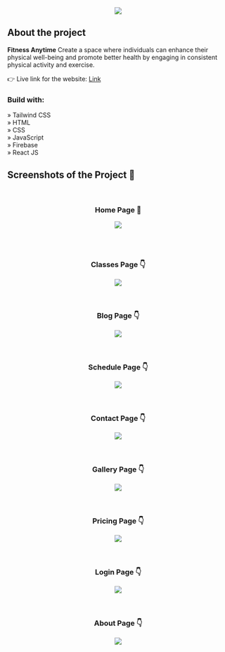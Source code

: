 <div align='center'><img src='https://user-images.githubusercontent.com/105128267/213878516-5072da91-0d7a-4dd8-95a8-0b405691dcc5.svg'/></div>

<h2>About the project</h2>

  <p><b>Fitness Anytime</b> Create a space where individuals can enhance their physical well-being and promote better health by engaging in consistent physical activity and exercise.</p>

👉 Live link for the website: <a href='https://portfolio-fitness-website.vercel.app/'>Link</a>

<h3>Build with:</h3>

» Tailwind CSS <br>
» HTML <br>
» CSS <br>
» JavaScript <br>
» Firebase<br>
» React JS

<h2>Screenshots of the Project 📸</h2>
<br>
<h3 align='center'>Home Page 🏡</h3>

<div align='center'>
<img src='https://github.com/Daystar/portfolio-fitness-website/blob/main/public/home.png'/>

</div>

<br><br>
<h3 align='center'>Classes Page 👇</h3>

<div align='center'>
<img src='https://github.com/Daystar/portfolio-fitness-website/blob/main/public/classes.png'/>
</div>
<br>
<br>
<h3 align='center'>Blog Page 👇</h3>

<div align='center'>
<img src='https://github.com/Daystar/portfolio-fitness-website/blob/main/public/blog.png'/>
</div>
<br>
<br>
<h3 align='center'>Schedule Page 👇</h3>

<div align='center'>
<img src='https://github.com/Daystar/portfolio-fitness-website/blob/main/public/schedule.png'/>
</div>
<br>
<br>
<h3 align='center'>Contact Page 👇</h3>

<div align='center'>
<img src='https://github.com/Daystar/portfolio-fitness-website/blob/main/public/contact.png'/>
</div>
<br>
<br>
<h3 align='center'>Gallery Page 👇</h3>

<div align='center'>
<img src='https://github.com/Daystar/portfolio-fitness-website/blob/main/public/gallery.png'/>
</div>
<br>
<br>
<h3 align='center'>Pricing Page 👇</h3>

<div align='center'>
<img src='https://github.com/Daystar/portfolio-fitness-website/blob/main/public/pricing.png'/>
</div>
<br>
<br>
<h3 align='center'>Login Page 👇</h3>

<div align='center'>
<img src='https://github.com/Daystar/portfolio-fitness-website/blob/main/public/login.png'/>
</div>
<br>
<br>
<h3 align='center'>About Page 👇</h3>

<div align='center'>
<img src='https://github.com/Daystar/portfolio-fitness-website/blob/main/public/about.png'/>
</div>
<br>
<br>
